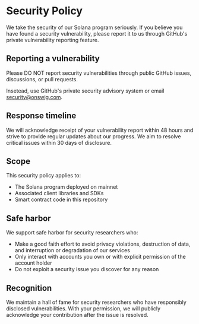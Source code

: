 # Security Policy

We take the security of our Solana program seriously. If you believe you have found a security vulnerability, please report it to us through GitHub's private vulnerability reporting feature.

## Reporting a vulnerability

Please DO NOT report security vulnerabilities through public GitHub issues, discussions, or pull requests.

Insetead, use GitHub's private security advisory system or email security@onswig.com.

## Response timeline

We will acknowledge receipt of your vulnerability report within 48 hours and strive to provide regular updates about our progress. We aim to resolve critical issues within 30 days of disclosure.

## Scope

This security policy applies to:
- The Solana program deployed on mainnet
- Associated client libraries and SDKs
- Smart contract code in this repository

## Safe harbor

We support safe harbor for security researchers who:
- Make a good faith effort to avoid privacy violations, destruction of data, and interruption or degradation of our services
- Only interact with accounts you own or with explicit permission of the account holder
- Do not exploit a security issue you discover for any reason

## Recognition

We maintain a hall of fame for security researchers who have responsibly disclosed vulnerabilities. With your permission, we will publicly acknowledge your contribution after the issue is resolved.

